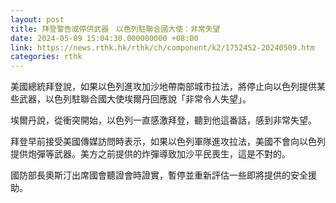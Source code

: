 ```yaml
---
layout: post
title: 拜登警告或停供武器　以色列駐聯合國大使：非常失望
date: 2024-05-09 15:04:30.000000000 +08:00
link: https://news.rthk.hk/rthk/ch/component/k2/1752452-20240509.htm
categories: rthk
---
```


美國總統拜登說，如果以色列進攻加沙地帶南部城市拉法，將停止向以色列提供某些武器，以色列駐聯合國大使埃爾丹回應說「非常令人失望」。

埃爾丹說，從衝突開始，以色列一直感激拜登，聽到他這番話，感到非常失望。

拜登早前接受美國傳媒訪問時表示，如果以色列軍隊進攻拉法，美國不會向以色列提供炮彈等武器。美方之前提供的炸彈導致加沙平民喪生，這是不對的。

國防部長奧斯汀出席國會聽證會時證實，暫停並重新評估一些即將提供的安全援助。
